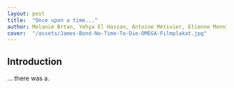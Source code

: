 ```yaml
---
layout: post
title:  "Once upon a time..."
author: Melanie Brtan, Yehya El Hassan, Antoine Métivier, Etienne Monnin
cover:  "/assets/James-Bond-No-Time-To-Die-OMEGA-Filmplakat.jpg"
---
```


## Introduction

... there was a.
